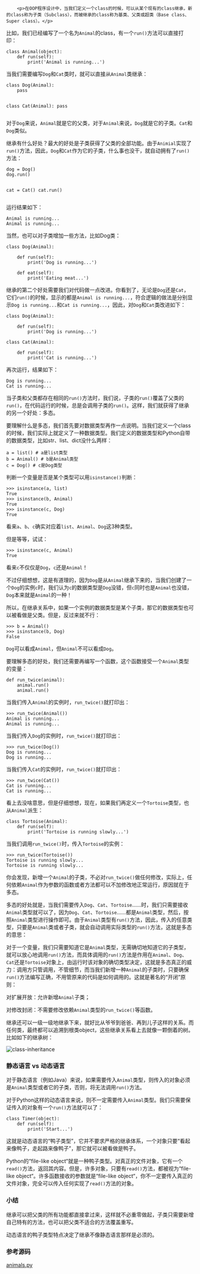 ﻿
        <p>在OOP程序设计中，当我们定义一个class的时候，可以从某个现有的class继承，新的class称为子类（Subclass），而被继承的class称为基类、父类或超类（Base class、Super class）。</p>
<p>比如，我们已经编写了一个名为<code>Animal</code>的class，有一个<code>run()</code>方法可以直接打印：</p>
<pre><code>class Animal(object):
    def run(self):
        print(&#39;Animal is running...&#39;)
</code></pre><p>当我们需要编写<code>Dog</code>和<code>Cat</code>类时，就可以直接从<code>Animal</code>类继承：</p>
<pre><code>class Dog(Animal):
    pass

class Cat(Animal):
    pass
</code></pre><p>对于<code>Dog</code>来说，<code>Animal</code>就是它的父类，对于<code>Animal</code>来说，<code>Dog</code>就是它的子类。<code>Cat</code>和<code>Dog</code>类似。</p>
<p>继承有什么好处？最大的好处是子类获得了父类的全部功能。由于<code>Animial</code>实现了<code>run()</code>方法，因此，<code>Dog</code>和<code>Cat</code>作为它的子类，什么事也没干，就自动拥有了<code>run()</code>方法：</p>
<pre><code>dog = Dog()
dog.run()

cat = Cat()
cat.run()
</code></pre><p>运行结果如下：</p>
<pre><code>Animal is running...
Animal is running...
</code></pre><p>当然，也可以对子类增加一些方法，比如Dog类：</p>
<pre><code>class Dog(Animal):

    def run(self):
        print(&#39;Dog is running...&#39;)

    def eat(self):
        print(&#39;Eating meat...&#39;)
</code></pre><p>继承的第二个好处需要我们对代码做一点改进。你看到了，无论是<code>Dog</code>还是<code>Cat</code>，它们<code>run()</code>的时候，显示的都是<code>Animal is running...</code>，符合逻辑的做法是分别显示<code>Dog is running...</code>和<code>Cat is running...</code>，因此，对<code>Dog</code>和<code>Cat</code>类改进如下：</p>
<pre><code>class Dog(Animal):

    def run(self):
        print(&#39;Dog is running...&#39;)

class Cat(Animal):

    def run(self):
        print(&#39;Cat is running...&#39;)
</code></pre><p>再次运行，结果如下：</p>
<pre><code>Dog is running...
Cat is running...
</code></pre><p>当子类和父类都存在相同的<code>run()</code>方法时，我们说，子类的<code>run()</code>覆盖了父类的<code>run()</code>，在代码运行的时候，总是会调用子类的<code>run()</code>。这样，我们就获得了继承的另一个好处：多态。</p>
<p>要理解什么是多态，我们首先要对数据类型再作一点说明。当我们定义一个class的时候，我们实际上就定义了一种数据类型。我们定义的数据类型和Python自带的数据类型，比如str、list、dict没什么两样：</p>
<pre><code>a = list() # a是list类型
b = Animal() # b是Animal类型
c = Dog() # c是Dog类型
</code></pre><p>判断一个变量是否是某个类型可以用<code>isinstance()</code>判断：</p>
<pre><code>&gt;&gt;&gt; isinstance(a, list)
True
&gt;&gt;&gt; isinstance(b, Animal)
True
&gt;&gt;&gt; isinstance(c, Dog)
True
</code></pre><p>看来<code>a</code>、<code>b</code>、<code>c</code>确实对应着<code>list</code>、<code>Animal</code>、<code>Dog</code>这3种类型。</p>
<p>但是等等，试试：</p>
<pre><code>&gt;&gt;&gt; isinstance(c, Animal)
True
</code></pre><p>看来<code>c</code>不仅仅是<code>Dog</code>，<code>c</code>还是<code>Animal</code>！</p>
<p>不过仔细想想，这是有道理的，因为<code>Dog</code>是从<code>Animal</code>继承下来的，当我们创建了一个<code>Dog</code>的实例<code>c</code>时，我们认为<code>c</code>的数据类型是<code>Dog</code>没错，但<code>c</code>同时也是<code>Animal</code>也没错，<code>Dog</code>本来就是<code>Animal</code>的一种！</p>
<p>所以，在继承关系中，如果一个实例的数据类型是某个子类，那它的数据类型也可以被看做是父类。但是，反过来就不行：</p>
<pre><code>&gt;&gt;&gt; b = Animal()
&gt;&gt;&gt; isinstance(b, Dog)
False
</code></pre><p><code>Dog</code>可以看成<code>Animal</code>，但<code>Animal</code>不可以看成<code>Dog</code>。</p>
<p>要理解多态的好处，我们还需要再编写一个函数，这个函数接受一个<code>Animal</code>类型的变量：</p>
<pre><code>def run_twice(animal):
    animal.run()
    animal.run()
</code></pre><p>当我们传入<code>Animal</code>的实例时，<code>run_twice()</code>就打印出：</p>
<pre><code>&gt;&gt;&gt; run_twice(Animal())
Animal is running...
Animal is running...
</code></pre><p>当我们传入<code>Dog</code>的实例时，<code>run_twice()</code>就打印出：</p>
<pre><code>&gt;&gt;&gt; run_twice(Dog())
Dog is running...
Dog is running...
</code></pre><p>当我们传入<code>Cat</code>的实例时，<code>run_twice()</code>就打印出：</p>
<pre><code>&gt;&gt;&gt; run_twice(Cat())
Cat is running...
Cat is running...
</code></pre><p>看上去没啥意思，但是仔细想想，现在，如果我们再定义一个<code>Tortoise</code>类型，也从<code>Animal</code>派生：</p>
<pre><code>class Tortoise(Animal):
    def run(self):
        print(&#39;Tortoise is running slowly...&#39;)
</code></pre><p>当我们调用<code>run_twice()</code>时，传入<code>Tortoise</code>的实例：</p>
<pre><code>&gt;&gt;&gt; run_twice(Tortoise())
Tortoise is running slowly...
Tortoise is running slowly...
</code></pre><p>你会发现，新增一个<code>Animal</code>的子类，不必对<code>run_twice()</code>做任何修改，实际上，任何依赖<code>Animal</code>作为参数的函数或者方法都可以不加修改地正常运行，原因就在于多态。</p>
<p>多态的好处就是，当我们需要传入<code>Dog</code>、<code>Cat</code>、<code>Tortoise</code>……时，我们只需要接收<code>Animal</code>类型就可以了，因为<code>Dog</code>、<code>Cat</code>、<code>Tortoise</code>……都是<code>Animal</code>类型，然后，按照<code>Animal</code>类型进行操作即可。由于<code>Animal</code>类型有<code>run()</code>方法，因此，传入的任意类型，只要是<code>Animal</code>类或者子类，就会自动调用实际类型的<code>run()</code>方法，这就是多态的意思：</p>
<p>对于一个变量，我们只需要知道它是<code>Animal</code>类型，无需确切地知道它的子类型，就可以放心地调用<code>run()</code>方法，而具体调用的<code>run()</code>方法是作用在<code>Animal</code>、<code>Dog</code>、<code>Cat</code>还是<code>Tortoise</code>对象上，由运行时该对象的确切类型决定，这就是多态真正的威力：调用方只管调用，不管细节，而当我们新增一种<code>Animal</code>的子类时，只要确保<code>run()</code>方法编写正确，不用管原来的代码是如何调用的。这就是著名的“开闭”原则：</p>
<p>对扩展开放：允许新增<code>Animal</code>子类；</p>
<p>对修改封闭：不需要修改依赖<code>Animal</code>类型的<code>run_twice()</code>等函数。</p>
<p>继承还可以一级一级地继承下来，就好比从爷爷到爸爸、再到儿子这样的关系。而任何类，最终都可以追溯到根类object，这些继承关系看上去就像一颗倒着的树。比如如下的继承树：</p>
<p><img src="../files/attachments/001390363904103deecc02634aa4406a41692237be32861000/0.jpg" alt="class-inheritance"></p>
<h3 id="-vs-">静态语言 vs 动态语言</h3>
<p>对于静态语言（例如Java）来说，如果需要传入<code>Animal</code>类型，则传入的对象必须是<code>Animal</code>类型或者它的子类，否则，将无法调用<code>run()</code>方法。</p>
<p>对于Python这样的动态语言来说，则不一定需要传入<code>Animal</code>类型。我们只需要保证传入的对象有一个<code>run()</code>方法就可以了：</p>
<pre><code>class Timer(object):
    def run(self):
        print(&#39;Start...&#39;)
</code></pre><p>这就是动态语言的“鸭子类型”，它并不要求严格的继承体系，一个对象只要“看起来像鸭子，走起路来像鸭子”，那它就可以被看做是鸭子。</p>
<p>Python的“file-like object“就是一种鸭子类型。对真正的文件对象，它有一个<code>read()</code>方法，返回其内容。但是，许多对象，只要有<code>read()</code>方法，都被视为“file-like object“。许多函数接收的参数就是“file-like object“，你不一定要传入真正的文件对象，完全可以传入任何实现了<code>read()</code>方法的对象。</p>
<h3 id="-">小结</h3>
<p>继承可以把父类的所有功能都直接拿过来，这样就不必重零做起，子类只需要新增自己特有的方法，也可以把父类不适合的方法覆盖重写。</p>
<p>动态语言的鸭子类型特点决定了继承不像静态语言那样是必须的。</p>
<h3 id="-">参考源码</h3>
<p><a href="https://github.com/michaelliao/learn-python3/blob/master/samples/oop_basic/animals.py">animals.py</a></p>

    